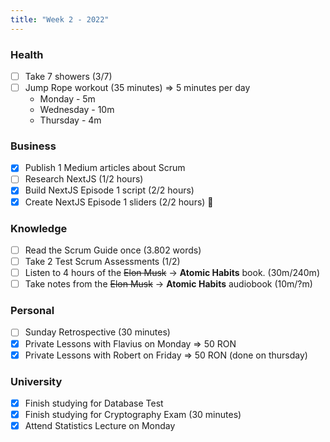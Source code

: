 ```yaml
---
title: "Week 2 - 2022"
---
```

### Health
- [ ] Take 7 showers (3/7)
- [ ] Jump Rope workout (35 minutes) => 5 minutes per day
	- Monday - 5m
	- Wednesday - 10m
	- Thursday - 4m

### Business
- [x] Publish 1 Medium articles about Scrum
- [ ] Research NextJS (1/2 hours)
- [x] Build NextJS Episode 1 script (2/2 hours)
- [x] Create NextJS Episode 1 sliders (2/2 hours) 🌟

### Knowledge
- [ ] Read the Scrum Guide once (3.802 words)
- [ ] Take 2 Test Scrum Assessments (1/2)
- [ ] Listen to 4 hours of the ~~Elon Musk~~ -> **Atomic Habits** book. (30m/240m)
- [ ] Take notes from the ~~Elon Musk~~ -> **Atomic Habits** audiobook (10m/?m)

### Personal
- [ ] Sunday Retrospective (30 minutes)
- [x] Private Lessons with Flavius on Monday => 50 RON
- [x] Private Lessons with Robert on Friday => 50 RON (done on thursday)

### University 
- [x] Finish studying for Database Test
- [x] Finish studying for Cryptography Exam (30 minutes)
- [x] Attend Statistics Lecture on Monday